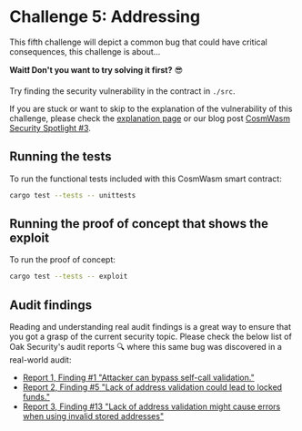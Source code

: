 # Challenge 5: Addressing

This fifth challenge will depict a common bug that could have critical consequences, this challenge is about...

**Wait:exclamation: Don't you want to try solving it first?** :sunglasses:

Try finding the security vulnerability in the contract in `./src`.

If you are stuck or want to skip to the explanation of the vulnerability of this challenge, please check the [explanation page](EXPLANATION.md) or our blog post [CosmWasm Security Spotlight #3](https://medium.com/@jcsec-audits/cosmwasm-security-spotlight-3-2b11f36fd61).

## Running the tests

To run the functional tests included with this CosmWasm smart contract:
```sh
cargo test --tests -- unittests
```

## Running the proof of concept that shows the exploit

To run the proof of concept:
```sh
cargo test --tests -- exploit
```

## Audit findings

Reading and understanding real audit findings is a great way to ensure that you got a grasp of the current security topic. Please check the below list of Oak Security's audit reports :mag: where this same bug was discovered in a real-world audit:

- [Report 1, Finding #1 "Attacker can bypass self-call validation."](https://github.com/oak-security/audit-reports/blob/master/CronCat/2023-03-14%20Audit%20Report%20-%20CronCat%20CosmWasm%20v1.0.pdf)
- [Report 2, Finding #5 "Lack of address validation could lead to locked funds."](https://github.com/oak-security/audit-reports/blob/master/Astroport/2023-02-10%20Audit%20Report%20-%20Astroport%20Core%20Updates%20v1.0.pdf)
- [Report 3, Finding #13 "Lack of address validation might cause errors when using invalid stored addresses"](https://github.com/oak-security/audit-reports/blob/master/Astroport/2022-01-20%20Audit%20Report%20-%20Astroport%20v1.0.pdf)
